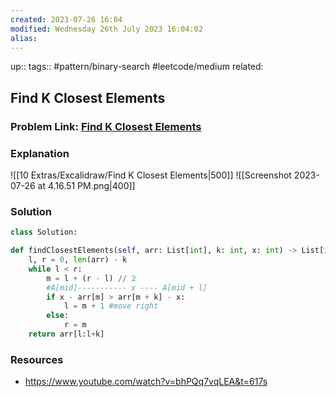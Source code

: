 ```yaml
---
created: 2023-07-26 16:04 
modified: Wednesday 26th July 2023 16:04:02
alias: 
---
```

up:: 
tags:: #pattern/binary-search #leetcode/medium
related: 

## Find K Closest Elements
### Problem Link: [Find K Closest Elements](https://leetcode.com/problems/find-k-closest-elements/)

### Explanation
![[10 Extras/Excalidraw/Find K Closest Elements|500]]
![[Screenshot 2023-07-26 at 4.16.51 PM.png|400]]

### Solution
```python
class Solution:

def findClosestElements(self, arr: List[int], k: int, x: int) -> List[int]:
	l, r = 0, len(arr) - k
	while l < r:
		m = l + (r - l) // 2
		#A[mid]----------- x ---- A[mid + l]
		if x - arr[m] > arr[m + k] - x:
			l = m + 1 #move right
		else:
			r = m
	return arr[l:l+k]
```

### Resources
- https://www.youtube.com/watch?v=bhPQq7vqLEA&t=617s

